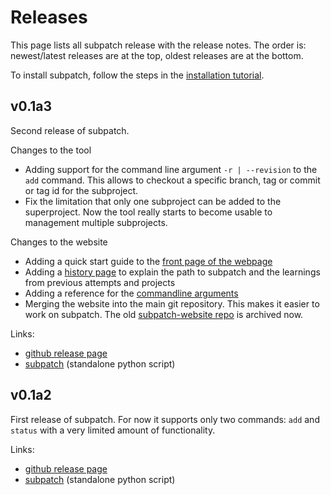 # Releases

This page lists all subpatch release with the release notes. The order is:
newest/latest releases are at the top, oldest releases are at the bottom.

To install subpatch, follow the steps in the
[installation tutorial](../tut/installation.md).


## v0.1a3

Second release of subpatch.

Changes to the tool

* Adding support for the command line argument `-r | --revision` to the `add`
  command. This allows to checkout a specific branch, tag or commit or tag id
  for the subproject.
* Fix the limitation that only one subproject can be added to the superproject.
  Now the tool really starts to become usable to management multiple subprojects.

Changes to the website

* Adding a quick start guide to the [front page of the webpage](../index.md)
* Adding a [history page](../exp/history.md) to explain the path
  to subpatch and the learnings from previous attempts and projects
* Adding a reference for the [commandline arguments](command-line.md)
* Merging the website into the main git repository. This makes it easier to
  work on subpatch. The old
  [subpatch-website repo](https://github.com/lengfeld/subpatch-website) is archived
  now.

Links:

* [github release page](https://github.com/lengfeld/subpatch/releases/tag/v0.1a3)
* [subpatch](https://github.com/lengfeld/subpatch/releases/download/v0.1a3/subpatch)
  (standalone python script)


## v0.1a2

First release of subpatch. For now it supports only two commands: `add` and
`status` with a very limited amount of functionality.

Links:

* [github release page](https://github.com/lengfeld/subpatch/releases/tag/v0.1a2)
* [subpatch](https://github.com/lengfeld/subpatch/releases/download/v0.1a2/subpatch)
  (standalone python script)
